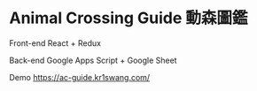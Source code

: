 # Animal Crossing Guide 動森圖鑑
 
Front-end
React + Redux

Back-end
Google Apps Script + Google Sheet

Demo
https://ac-guide.kr1swang.com/
